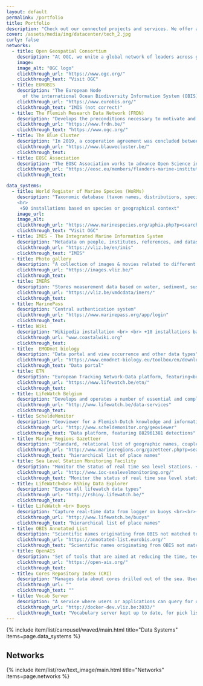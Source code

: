 ```yaml
---
layout: default
permalink: /portfolio
title: Portfolio
description: "Check out our connected projects and services. We offer a range of services to support the FAIR principles of data management. Learn more about our services and how they can help you in your research."
cover: /assets/media/img/datacenter/tech_2.jpg
curly: false
networks:
  - title: Open Geospatial Consortium
    description: "At OGC, we unite a global network of leaders across government, business, research institutions, startups, and the geospatial community."
    image: 
    image_alt: "OGC logo"
    clickthrough_url: "https://www.ogc.org/"
    clickthrough_text: "Visit OGC"
  - title: EUROBIS
    description: "The European Node
      of the international Ocean Biodiversity Information System (OBIS) - publishes distribution data on marine species, collected within European marine waters or collected by European researchers"
    clickthrough_url: "https://www.eurobis.org/"
    clickthrough_text: "IMIS (not correct)"
  - title: The Flemish Research Data Network (FRDN)
    description: "Develops the preconditions necessary to motivate and enable researchers from Flemish research performing organizations to exchange and reuse (FAIR) research (meta)data. This contributes to the integrity, quality, and efficiency of research and thus to accelerating innovation in society."
    clickthrough_url: "https://www.frdn.be/"
    clickthrough_text: "https://www.ogc.org/"
  - title: The Blue Cluster
    description: "In 2019, a cooperation agreement was concluded between the VLIZ and The Blue Cluster to promote cooperation in the areas of project operation, internationalization of research, scientific support, joint events and communication, as well as around the representation of the VLIZ in the management bodies of The Blue Cluster."
    clickthrough_url: "https://www.blauwecluster.be/"
    clickthrough_text: 
  - title: EOSC Association
    description: "The EOSC Association works to advance Open Science in the service of creating new knowledge, inspiring education, spurring innovation and promoting accessibility and transparency"
    clickthrough_url: "https://eosc.eu/members/flanders-marine-institute-vliz/"
    clickthrough_text: 

data_systems:
  - title: World Register of Marine Species (WoRMs)
    description: "Taxonomic database (taxon names, distributions, specimens, ...)<br>
    <br>
     +50 installations based on species or geographical context"
    image_url: 
    image_alt: 
    clickthrough_url: "https://www.marinespecies.org/aphia.php?p=search"
    clickthrough_text: "Visit OGC"
  - title: IMIS - The Integrated Marine Information System
    description: "Metadata on people, institutes, references, and datasets, describing the marine landscape. <br> <br>+60 installations based on projects, topics or institutes"
    clickthrough_url: "https://vliz.be/en/imis"
    clickthrough_text: "IMIS"
  - title: Photo gallery
    description: "A collection of images & movies related to different projects & websites, accessible via their own URL's. <br> <br> +100 installations based on projects, topics or institutes. "
    clickthrough_url: "https://images.vliz.be/"
    clickthrough_text: 
  - title: IMERS
    description: "Stores measurement data based on water, sediment, suspended matter and biota samples <br><br> +10 installations based on projects Output framework: PHP"
    clickthrough_url: "https://vliz.be/vmdcdata/imers/"
    clickthrough_text: 
  - title: MarinePass
    description: "Central authentication system"
    clickthrough_url: "https://www.marinepass.org/app/login"
    clickthrough_text: 
  - title: Wiki
    description: "Wikipedia installation <br> <br> +10 installations based on topic or project"
    clickthrough_url: "www.coastalwiki.org"
    clickthrough_text: 
  - title:  EMODnet biology
    description: "Data portal and view occurrence and other data types"
    clickthrough_url: "https://www.emodnet-biology.eu/toolbox/en/download/occurrence/explore"
    clickthrough_text: "Data portal"
  - title: ETN
    description: "European Tracking Network-Data platform, featuring<br><br> +800,000,000 detections"
    clickthrough_url: "https://www.lifewatch.be/etn/"
    clickthrough_text: 
  - title: LifeWatch Belgium
    description: "Develops and operates a number of essential and complementary infrastructure components (species information backbone, observatory, and habitat mapping)"
    clickthrough_url: "http://www.lifewatch.be/data-services"
    clickthrough_text: 
  - title: ScheldeMonitor
    description: "Geoviewer for a Flemish-Dutch knowledge and information portal on research and monitoring in the Scheldt estuary."
    clickthrough_url: "http://www.scheldemonitor.org/geoviewer"
    clickthrough_text: "Data platform, featuring 882961381 detections"
  - title: Marine Regions Gazetteer
    description: "Standard, relational list of geographic names, coupled with information and maps of the geographic location of these features. "
    clickthrough_url: "http://www.marineregions.org/gazetteer.php?p=search"
    clickthrough_text: "hierarchical list of place names"
  - title: Sea Level Station Monitoring Facility
    description: "Monitor the status of real time sea level stations. <br><br> Active stations tracked : <br> 2024: 1249 <br> 2023: 1234 "
    clickthrough_url: "http://www.ioc-sealevelmonitoring.org/"
    clickthrough_text: "Monitor the status of real time sea level stations"
  - title: LifeWatch<br> RShiny Data Explorer
    description: "Expose all lifewatch data types"
    clickthrough_url: "http://rshiny.lifewatch.be/"
    clickthrough_text: 
  - title: LifeWatch <br> Buoys
    description: "Capture real-time data from logger on buoys <br><br>(Thornton, Spuikom, Meetnet Vlaamse Banken (MVB), ...)"
    clickthrough_url: "http://www.lifewatch.be/buoys"
    clickthrough_text: "hierarchical list of place names"
  - title: OBIS Annotated List
    description: "Scientific names originating from OBIS not matched to WoRMS"
    clickthrough_url: "https://annotated-list.eurobis.org/"
    clickthrough_text: "Scientific names originating from OBIS not matched to WoRMS"
  - title: OpenAIS
    description: "Set of tools that are aimed at reducing the time, technical skills, and domain expertise required to derive meaningful insight from raw vessel tracking data."
    clickthrough_url: "https://open-ais.org/"
    clickthrough_text: 
  - title: Cores Repository Index (CRI)
    description: "Manages data about cores drilled out of the sea. Users can view core data and add metadata (CRUD operations). <br><br> All get routes are accessible to everyone, but modifications require using authentication via JWT."
    clickthrough_url: ""
    clickthrough_text: ""
  - title: Vocab Server
    description: "A service where users or applications can query for details about a specific vocabulary"
    clickthrough_url: "http://docker-dev.vliz.be:3033/"
    clickthrough_text: "Vocabulary server kept up to date, for pick lists"
---
```


{% include item/list/carrousel/waved/main.html
    title="Data Systems"
    items=page.data_systems
%}

<h2>Networks</h2>

{% include item/list/row/text_image/main.html
    title="Networks"
    items=page.networks
%}


